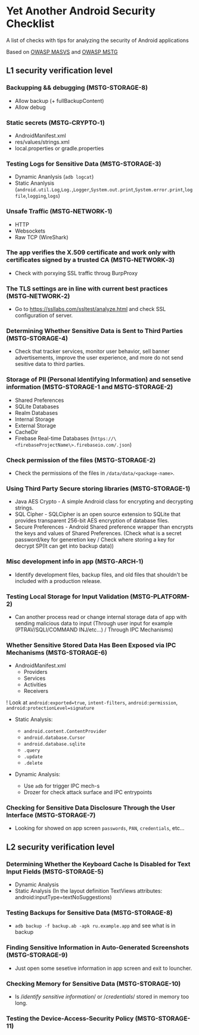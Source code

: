 # Yet Another Android Security Checklist

A list of checks with tips for analyzing the security of Android applications

Based on [OWASP MASVS](https://mobile-security.gitbook.io/masvs/) and [OWASP MSTG](https://mobile-security.gitbook.io/mobile-security-testing-guide/)

## L1 security verification level

### Backupping && debugging (MSTG-STORAGE-8)

- Allow backup (+ fullBackupContent)
- Allow debug

### Static secrets (MSTG‑CRYPTO‑1)

- AndroidManifest.xml
- res/values/strings.xml
- local.properties or gradle.properties

### Testing Logs for Sensitive Data (MSTG-STORAGE-3)

- Dynamic Ananlysis (`adb logcat`)
- Static Ananlysis (`android.util.Log`,`Log.`,`Logger`,`System.out.print`,`System.error.print`,`logfile`,`logging`,`logs`)

### Unsafe Traffic (MSTG‑NETWORK‑1)

- HTTP
- Websockets
- Raw TCP (WireShark)

### The app verifies the X.509 certificate and work only with certificates signed by a trusted CA (MSTG‑NETWORK‑3)

- Check with porxying SSL traffic throug BurpProxy 

### The TLS settings are in line with current best practices (MSTG‑NETWORK‑2)

- Go to https://ssllabs.com/ssltest/analyze.html and check SSL configuration of server.

### Determining Whether Sensitive Data is Sent to Third Parties (MSTG-STORAGE-4)

- Check that tracker services, monitor user behavior, sell banner advertisements, improve the user experience, and more do not send sesitive data to third parties.

### Storage of PII (Personal Identifying Information) and sensetive information (MSTG-STORAGE-1 and MSTG-STORAGE-2)

- Shared Preferences
- SQLite Databases
- Realm Databases
- Internal Storage
- External Storage
- CacheDir
- Firebase Real-time Databases (`https://\<firebaseProjectName\>.firebaseio.com/.json`)

### Check permission of the files (MSTG-STORAGE-2)

- Check the permissions of the files in `/data/data/<package-name>`.

### Using Third Party Secure storing libraries (MSTG-STORAGE-1)

- Java AES Crypto - A simple Android class for encrypting and decrypting strings.
- SQL Cipher - SQLCipher is an open source extension to SQLite that provides transparent 256-bit AES encryption of database files.
- Secure Preferences - Android Shared preference wrapper than encrypts the keys and values of Shared Preferences. (Check what is a secret password/key for generetion key / Check where storing a key for decrypt SP(It can get into backup data))

### Misc development info in app (MSTG‑ARCH‑1)

- Identify development files, backup files, and old files that shouldn't be included with a production release.

### Testing Local Storage for Input Validation (MSTG-PLATFORM-2)

- Can another process read or change internal storage data of app with sending malicious data to input (Through user input for example (PTRAV/SQLI/COMMAND INJ/etc...) / Through IPC Mechanisms)

### Whether Sensitive Stored Data Has Been Exposed via IPC Mechanisms (MSTG-STORAGE-6)

- AndroidManifest.xml
	- Providers
	- Services
	- Activities
	- Receivers

! Look at `android:exported=true`, `intent-filters`, `android:permission`, `android:protectionLevel=signature`

- Static Analysis:
	- `android.content.ContentProvider`
	- `android.database.Cursor`
	- `android.database.sqlite`
	- `.query`
	- `.update`
	- `.delete`

- Dynamic Analysis:
	- Use `adb` for trigger IPC mech-s
	- Drozer for check attack surface and IPC entrypoints

### Checking for Sensitive Data Disclosure Through the User Interface (MSTG-STORAGE-7)

- Looking for showed on app screen `passwords`, `PAN`, `credentials`, etc...

<!-- If you despaired or just "L2 security verification level" -->

## L2 security verification level

### Determining Whether the Keyboard Cache Is Disabled for Text Input Fields (MSTG-STORAGE-5)

- Dynamic Analysis
- Static Analysis (In the layout definition TextViews attributes: android:inputType=textNoSuggestions)

### Testing Backups for Sensitive Data (MSTG-STORAGE-8)

- `adb backup -f backup.ab -apk ru.example.app` and see what is in backup

### Finding Sensitive Information in Auto-Generated Screenshots (MSTG-STORAGE-9)

- Just open some sesetive information in app screen and exit to louncher.

### Checking Memory for Sensitive Data (MSTG-STORAGE-10)

- Is /*identify sensitive information*/ or /*credentials*/ stored in memory too long.

### Testing the Device-Access-Security Policy (MSTG-STORAGE-11)
